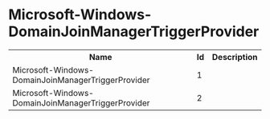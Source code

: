 # Microsoft-Windows-DomainJoinManagerTriggerProvider

<table>
<colgroup><col/><col/><col/></colgroup>
<tr><th>Name</th><th>Id</th><th>Description</th></tr>
<tr><td>Microsoft-Windows-DomainJoinManagerTriggerProvider</td><td>1</td><td></td></tr>
<tr><td>Microsoft-Windows-DomainJoinManagerTriggerProvider</td><td>2</td><td></td></tr>
</table>
